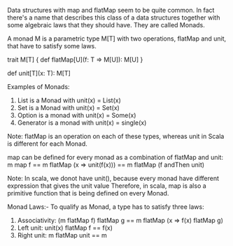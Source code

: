 Data structures with map and flatMap seem to be quite common.
In fact there's a name that describes this class of a data structures together with some algebraic
laws that they should have.
They are called Monads.

A monad M is a parametric type M[T] with two operations, flatMap and unit, that have to satisfy some laws.

trait M[T] {
    def flatMap[U](f: T => M[U]): M[U]
}

def unit[T](x: T): M[T]

Examples of Monads:
1. List is a Monad with unit(x) = List(x)
2. Set is a Monad with unit(x) = Set(x)
3. Option is a monad with unit(x) = Some(x)
4. Generator is a monad with unit(x) = single(x)

Note: flatMap is an operation on each of these types, whereas unit in Scala is different for each Monad.

map can be defined for every monad as a combination of flatMap and unit:
m map f == m flatMap (x => unit(f(x)))
        == m flatMap (f andThen unit)

Note: In scala, we donot have unit(), because every monad have different expression that gives the unit value
      Therefore, in scala, map is also a primitive function that is being defined on every Monad.

Monad Laws:-
To qualify as Monad, a type has to satisfy three laws:
1. Associativity:
                    (m flatMap f) flatMap g == m flatMap (x => f(x) flatMap g)
2. Left unit:
                    unit(x) flatMap f == f(x)
3. Right unit:
                    m flatMap unit == m